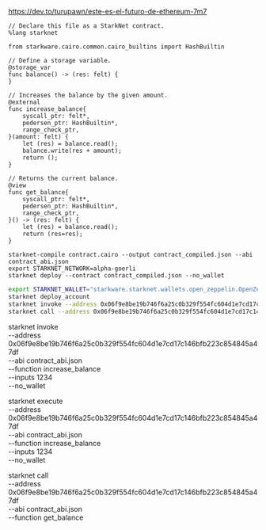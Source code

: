 https://dev.to/turupawn/este-es-el-futuro-de-ethereum-7m7



```cairo
// Declare this file as a StarkNet contract.
%lang starknet

from starkware.cairo.common.cairo_builtins import HashBuiltin

// Define a storage variable.
@storage_var
func balance() -> (res: felt) {
}

// Increases the balance by the given amount.
@external
func increase_balance{
    syscall_ptr: felt*,
    pedersen_ptr: HashBuiltin*,
    range_check_ptr,
}(amount: felt) {
    let (res) = balance.read();
    balance.write(res + amount);
    return ();
}

// Returns the current balance.
@view
func get_balance{
    syscall_ptr: felt*,
    pedersen_ptr: HashBuiltin*,
    range_check_ptr,
}() -> (res: felt) {
    let (res) = balance.read();
    return (res=res);
}
```

```
starknet-compile contract.cairo --output contract_compiled.json --abi contract_abi.json
export STARKNET_NETWORK=alpha-goerli
starknet deploy --contract contract_compiled.json --no_wallet
```


```bash
export STARKNET_WALLET="starkware.starknet.wallets.open_zeppelin.OpenZeppelinAccount"
starknet deploy_account
starknet invoke --address 0x06f9e8be19b746f6a25c0b329f554fc604d1e7cd17c146bfb223c854845a47df --abi contract_abi.json --function increase_balance --inputs 1234
starknet call --address 0x06f9e8be19b746f6a25c0b329f554fc604d1e7cd17c146bfb223c854845a47df --abi contract_abi.json --function get_balance
```


starknet invoke \
    --address 0x06f9e8be19b746f6a25c0b329f554fc604d1e7cd17c146bfb223c854845a47df \
    --abi contract_abi.json \
    --function increase_balance \
    --inputs 1234 \
    --no_wallet

starknet execute \
    --address 0x06f9e8be19b746f6a25c0b329f554fc604d1e7cd17c146bfb223c854845a47df \
    --abi contract_abi.json \
    --function increase_balance \
    --inputs 1234 \
    --no_wallet

starknet call \
    --address 0x06f9e8be19b746f6a25c0b329f554fc604d1e7cd17c146bfb223c854845a47df \
    --abi contract_abi.json \
    --function get_balance
